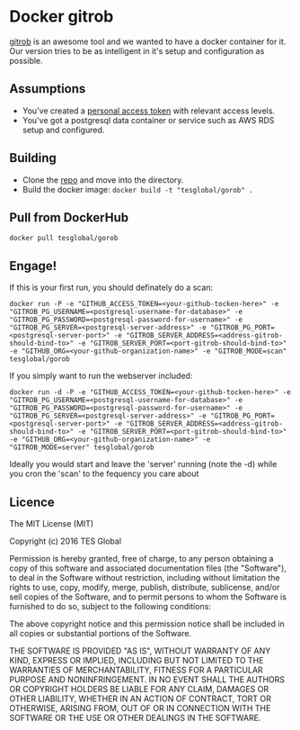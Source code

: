# Docker gitrob

[gitrob](https://github.com/michenriksen/gitrob) is an awesome tool and we wanted to have a docker container for it. Our version tries to be as intelligent in it's setup and configuration as possible.

## Assumptions

* You've created a [personal access token](https://github.com/settings/applications) with relevant access levels.
* You've got a postgresql data container or service such as AWS RDS setup and configured.


## Building

* Clone the [repo](https://github.com/tes/infra-gitrob-docker) and move into the directory.
* Build the docker image:
  `docker build -t "tesglobal/gorob" .`

## Pull from DockerHub

`docker pull tesglobal/gorob`

## Engage!

If this is your first run, you should definately do a scan:

`docker run -P -e "GITHUB_ACCESS_TOKEN=<your-github-tocken-here>" -e "GITROB_PG_USERNAME=<postgresql-username-for-database>" -e "GITROB_PG_PASSWORD=<postgresql-password-for-username>" -e "GITROB_PG_SERVER=<postgresql-server-address>" -e "GITROB_PG_PORT=<postgresql-server-port>" -e "GITROB_SERVER_ADDRESS=<address-gitrob-should-bind-to>" -e "GITROB_SERVER_PORT=<port-gitrob-should-bind-to>" -e "GITHUB_ORG=<your-github-organization-name>" -e "GITROB_MODE=scan" tesglobal/gorob`

If you simply want to run the webserver included:

`docker run -d -P -e "GITHUB_ACCESS_TOKEN=<your-github-tocken-here>" -e "GITROB_PG_USERNAME=<postgresql-username-for-database>" -e "GITROB_PG_PASSWORD=<postgresql-password-for-username>" -e "GITROB_PG_SERVER=<postgresql-server-address>" -e "GITROB_PG_PORT=<postgresql-server-port>" -e "GITROB_SERVER_ADDRESS=<address-gitrob-should-bind-to>" -e "GITROB_SERVER_PORT=<port-gitrob-should-bind-to>" -e "GITHUB_ORG=<your-github-organization-name>" -e "GITROB_MODE=server" tesglobal/gorob`

Ideally you would start and leave the 'server' running (note the -d) while you cron the 'scan' to the fequency you care about

## Licence

The MIT License (MIT)

Copyright (c) 2016 TES Global

Permission is hereby granted, free of charge, to any person obtaining a copy
of this software and associated documentation files (the "Software"), to deal
in the Software without restriction, including without limitation the rights
to use, copy, modify, merge, publish, distribute, sublicense, and/or sell
copies of the Software, and to permit persons to whom the Software is
furnished to do so, subject to the following conditions:

The above copyright notice and this permission notice shall be included in all
copies or substantial portions of the Software.

THE SOFTWARE IS PROVIDED "AS IS", WITHOUT WARRANTY OF ANY KIND, EXPRESS OR
IMPLIED, INCLUDING BUT NOT LIMITED TO THE WARRANTIES OF MERCHANTABILITY,
FITNESS FOR A PARTICULAR PURPOSE AND NONINFRINGEMENT. IN NO EVENT SHALL THE
AUTHORS OR COPYRIGHT HOLDERS BE LIABLE FOR ANY CLAIM, DAMAGES OR OTHER
LIABILITY, WHETHER IN AN ACTION OF CONTRACT, TORT OR OTHERWISE, ARISING FROM,
OUT OF OR IN CONNECTION WITH THE SOFTWARE OR THE USE OR OTHER DEALINGS IN THE
SOFTWARE.
